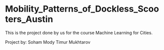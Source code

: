 # Mobility_Patterns_of_Dockless_Scooters_Austin
This is the project done by us for the course Machine Learning for Cities.

Project by: 
Soham Mody 
Timur Mukhtarov

